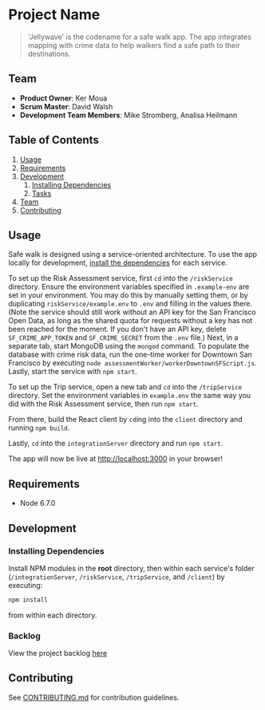 # Project Name

> 'Jellywave' is the codename for a safe walk app. The app integrates
mapping with crime data to help walkers find a safe path to their destinations.

## Team

  - __Product Owner__: Ker Moua
  - __Scrum Master__: David Walsh
  - __Development Team Members__: Mike Stromberg, Analisa Heilmann

## Table of Contents

1. [Usage](#Usage)
1. [Requirements](#requirements)
1. [Development](#development)
    1. [Installing Dependencies](#installing-dependencies)
    1. [Tasks](#tasks)
1. [Team](#team)
1. [Contributing](#contributing)

## Usage

Safe walk is designed using a service-oriented architecture. To use the app locally for
development, [install the dependencies](#installing-dependencies) for each service.

To set up the Risk Assessment service, first `cd` into the `/riskService` directory.
Ensure the environment variables specified in `.example-env` are set in your environment.
You may do this by manually setting them, or by duplicating `riskService/example.env` to `.env`
and filling in the values there. (Note the service should still work without an API key for the San Francisco
Open Data, as long as the shared quota for requests without a key has not been reached for the
moment. If you don't have an API key, delete `SF_CRIME_APP_TOKEN` and `SF_CRIME_SECRET` from the
`.env` file.) Next, in a separate tab, start MongoDB using the `mongod` command.
To populate the database with crime risk data, run the one-time worker for Downtown San Francisco
by executing `node assessmentWorker/workerDowntownSFScript.js`. Lastly, start the
service with `npm start`.

To set up the Trip service, open a new tab and `cd` into the `/tripService` directory.
Set the environment variables in `example.env` the same way you did with the Risk Assessment service,
then run `npm start`.

From there, build the React client by `cd`ing into the `client` directory and running
`npm build`.

Lastly, `cd` into the `integrationServer` directory and run `npm start`.

The app will now be live at [http://localhost:3000](http://localhost:3000)
in your browser! 

## Requirements

- Node 6.7.0

## Development

### Installing Dependencies

Install NPM modules in the **root** directory, then within each service's
folder (`/integrationServer`, `/riskService`, `/tripService`, and `/client`) by executing:

```sh
npm install
```

from within each directory.

### Backlog

View the project backlog [here](https://waffle.io/sharkbox-labs/jellywave)


## Contributing

See [CONTRIBUTING.md](CONTRIBUTING.md) for contribution guidelines.
